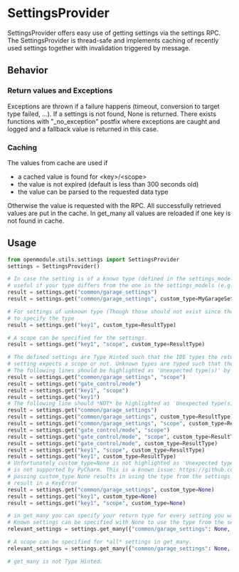 # SettingsProvider

SettingsProvider offers easy use of getting settings via the settings RPC. 
The SettingsProvider is thread-safe and implements caching of recently used settings 
together with invalidation triggered by message.

## Behavior

### Return values and Exceptions

Exceptions are thrown if a failure happens (timeout, conversion to target type failed, ...). 
If a settings is not found, None is returned. There exists functions with "_no_exception" postfix 
where exceptions are caught and logged and a fallback value is returned in this case.

### Caching

The values from cache are used if
 * a cached value is found for \<key\>/\<scope\>
 * the value is not expired (default is less than 300 seconds old)
 * the value can be parsed to the requested data type

Otherwise the value is requested with the RPC. All successfully retrieved values are put in the cache. 
In get_many all values are reloaded if one key is not found in cache.

## Usage

```python
from openmodule.utils.settings import SettingsProvider
settings = SettingsProvider()

# In case the setting is of a known type (defined in the settings_models) specifying the type is optional and only 
# useful if your type differs from the one in the settings_models (e.g. less fields, different field parsing)
result = settings.get("common/garage_settings")
result = settings.get("common/garage_settings", custom_type=MyGarageSettingsType)

# For settings of unknown type (Though those should not exist since the settings_models should be complete) you *NEED*
# to specify the type
result = settings.get("key1", custom_type=ResultType)

# A scope can be specified for the settings.
result = settings.get("key1", "scope", custom_type=ResultType)

# The defined settings are Type Hinted such that the IDE types the return value correctly and tells you if the
# setting expects a scope or not. Unknown types are typed such that the return value matches the custom_type
# The following lines should be highlighted as 'Unexpected type(s)' by the IDE
result = settings.get("common/garage_settings", "scope")
result = settings.get("gate_control/mode")
result = settings.get("key1", "scope")
result = settings.get("key1")
# The following line should *NOT* be highlighted as 'Unexpected type(s)' by the IDE
result = settings.get("common/garage_settings")
result = settings.get("common/garage_settings", custom_type=ResultType)
result = settings.get("common/garage_settings", "scope", custom_type=ResultType)
result = settings.get("gate_control/mode", "scope")
result = settings.get("gate_control/mode", "scope", custom_type=ResultType)
result = settings.get("gate_control/mode", custom_type=ResultType)
result = settings.get("key1", "scope", custom_type=ResultType)
result = settings.get("key1", custom_type=ResultType)
# Unfortunately custom_type=None is not highlighted as 'Unexpected type(s)' by the IDE because TypeVar for 'Not None'
# is not supported by PyCharm. This is a known issue: https://github.com/python/mypy/issues/8881
# passing custom_type None results in using the type from the settings_models, if the setting is not known this will
# result in a KeyError
result = settings.get("common/garage_settings", custom_type=None)
result = settings.get("key1", custom_type=None)
result = settings.get("key1", "scope", custom_type=None)

# in get_many you can specify your return type for every setting you want to get in scope.
# Known settings can be specified with None to use the type from the settings_models
relevant_settings = settings.get_many({"common/garage_settings": None, "key1": ResultType})

# A scope can be specified for *all* settings in get_many.
relevant_settings = settings.get_many({"common/garage_settings": None, "key1": ResultType}, "scope")

# get_many is not Type Hinted.
```
